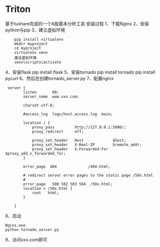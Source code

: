 # Triton
基于tushare完成的一个A股基本分析工具
安装过程
1、下载Nginx
2、安装python与pip
3、建立虚拟环境
```
    pip install virtualenv
    mkdir myproject
    cd myproject
    virtualenv venv
    激活虚拟环境
    venv\scripts\activate
```
4、安装flask
    pip install flask
5、安装tornado
    pip install tornado
    pip install pycurl
6、然后在创建tornado_server.py
7、配置nginx
```
 server {
        listen       80;
        server_name  www.xxx.com;

        charset utf-8;

        #access_log  logs/host.access.log  main;

        location / {
            proxy_pass         http://127.0.0.1:5000/;
            proxy_redirect     off;

            proxy_set_header   Host             $host;
            proxy_set_header   X-Real-IP        $remote_addr;
            proxy_set_header   X-Forwarded-For  $proxy_add_x_forwarded_for;
        }

        error_page  404              /404.html;

        # redirect server error pages to the static page /50x.html
        #
        error_page   500 502 503 504  /50x.html;
        location = /50x.html {
            root   html;
        }

    }

```
8、启动
```
Nginx.exe
python tornado_server.py
```
9、访问xxx.com即可